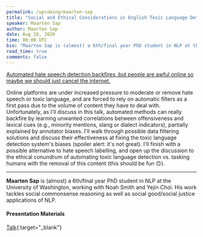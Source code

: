 ```yaml
---
permalink: /upcoming/maarten-sap
title: "Social and Ethical Considerations in English Toxic Language Detection"
speaker: Maarten Sap
author: Maarten Sap
date: Aug 20, 2020
time: 00:00 UTC
bio: "Maarten Sap is (almost) a 6th/final year PhD student in NLP at the University of Washington, working with Noah Smith and Yejin Choi. His work tackles social commonsense reasoning as well as social good/social justice applications of NLP."
read_time: true
comments: false
---
```


<a href="https://lolmythesis.com/" class="one-line">Automated hate speech detection backfires, but people are awful online so maybe we should just cancel the internet.</a>

Online platforms are under increased pressure to moderate or remove hate speech or toxic language, and are forced to rely on automatic filters as a first pass due to the volume of content they have to deal with. Unfortunately, as I'll discuss in this talk, automated methods can really backfire by learning unwanted correlations between offensiveness and lexical cues (e.g., minority mentions, slang or dialect indicators), partially explained by annotator biases. I'll walk through possible data filtering solutions and discuss their effectiveness at fixing the toxic language detection system's biases (spoiler alert: it's not great). I'll finish with a possible alternative to hate speech labelling, and open up the discussion to the ethical conundrum of automating toxic language detection vs. tasking humans with the removal of this content (this should be fun 🙃).

<hr>

**Maarten Sap** is (almost) a 6th/final year PhD student in NLP at the University of Washington, working with Noah Smith and Yejin Choi. His work tackles social commonsense reasoning as well as social good/social justice applications of NLP.

#### Presentation Materials
<i class="fas fa-fw fa-video"></i> [Talk](https://www.youtube.com/watch?v=1bSk00tEpaM){:target="_blank"}  
